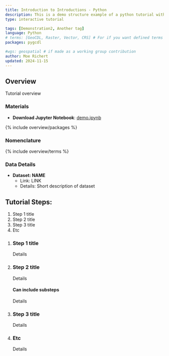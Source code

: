 ```yaml
---
title: Introduction to Introductions - Python
description: This is a demo structure example of a python tutorial with an introduction
type: interactive tutorial

tags: [Demonstration2, Another tag]
language: Python
# terms: [GeoCDL, Raster, Vector, CRS] # For if you want defined terms that are not your tags
packages: pygcdl

#wgs: geospatial # if made as a working group contribution
author: Moe Richert
updated: 2024-11-15
---
```



## Overview

Tutorial overview

### Materials

* **Download Jupyter Notebook**: [demo.ipynb](./assets/demo.ipynb)

{% include overview/packages %}

### Nomenclature

{% include overview/terms %}

### Data Details

* **Dataset: NAME**
  * Link: LINK
  * Details: Short description of dataset

## Tutorial Steps:
1. Step 1 title
1. Step 2 title 
1. Step 3 title 
1. Etc

<ol class="usa-process-list">
<li class="usa-process-list__item"  markdown='1'>  

### Step 1 title

Details

</li>
<li class="usa-process-list__item"  markdown='1'>  

### Step 2 title 

Details

#### Can include substeps

Details

</li>
<li class="usa-process-list__item"  markdown='1'>  

### Step 3 title 

Details

</li>
<li class="usa-process-list__item"  markdown='1'>  

### Etc

Details

</li>
</ol>